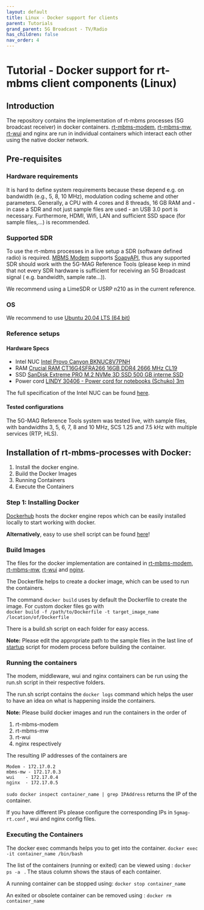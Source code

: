 ```yaml
---
layout: default
title: Linux - Docker support for clients
parent: Tutorials
grand_parent: 5G Broadcast - TV/Radio
has_children: false
nav_order: 4
---
```


# Tutorial - Docker support for rt-mbms client components (Linux)

## Introduction

The repository contains the implementation of rt-mbms processes (5G broadcast receiver) in docker containers.
[rt-mbms-modem](https://github.com/5G-MAG/rt-mbms-modem), [rt-mbms-mw](https://github.com/5G-MAG/rt-mbms-mw), [rt-wui](https://github.com/5G-MAG/rt-wui)
and nginx are run in individual containers which interact each other using the native docker network.

## Pre-requisites

### Hardware requirements

It is hard to define system requirements because these depend e.g. on bandwidth (e.g., 5, 8, 10 MHz), modulation coding
scheme and other parameters. Generally, a CPU with 4 cores and 8 threads, 16 GB RAM and - in case a SDR and not just
sample files are used - an USB 3.0 port is necessary. Furthermore, HDMI, Wifi, LAN and sufficient SSD space (for sample
files,...) is recommended.

### Supported SDR

To use the rt-mbms processes in a live setup a SDR (software defined radio) is required.
[MBMS Modem](https://github.com/5G-MAG/rt-mbms-modem)
supports [SoapyAPI](https://github.com/pothosware/SoapySDR/wiki), thus any supported SDR should work with the 5G-MAG
Reference Tools (please keep in mind that not every SDR hardware is sufficient for receiving an 5G Broadcast signal (
e.g. bandwidth, sample rate...)).

We recommend using a LimeSDR or USRP n210 as in the current reference.

### OS

We recommend to use [Ubuntu 20.04 LTS (64 bit)](https://ubuntu.com/)

### Reference setups

#### Hardware Specs

* Intel NUC [Intel Provo Canyon BKNUC8V7PNH](https://www.amazon.de/gp/product/B08CNLFM1N/ref=ppx_yo_dt_b_asin_title_o06_s00?ie=UTF8&psc=1)
* RAM    [Crucial RAM CT16G4SFRA266 16GB DDR4 2666 MHz CL19](https://www.amazon.de/gp/product/B08C4VKYFG/ref=ppx_yo_dt_b_asin_title_o00_s01?ie=UTF8&psc=1)
* SSD    [SanDisk Extreme PRO M.2 NVMe 3D SSD 500 GB interne SSD](https://www.amazon.de/gp/product/B07BSSFB4N/ref=ppx_yo_dt_b_asin_title_o00_s00?ie=UTF8&psc=1)
* Power cord    [LINDY 30406 - Power cord for notebooks (Schuko) 3m](https://www.amazon.de/gp/product/B00K65JGUY/ref=ppx_yo_dt_b_asin_title_o09_s00?ie=UTF8&psc=1)

The full specification of the Intel NUC can be
found [here](https://ark.intel.com/content/www/us/en/ark/products/199110/intel-nuc-8-pro-kit-nuc8v7pnh.html).

#### Tested configurations

The 5G-MAG Reference Tools system was tested live, with sample files, with bandwidths 3, 5, 6, 7, 8 and 10 MHz, SCS 1.25
and 7.5 kHz with multiple services (RTP, HLS).

## Installation of rt-mbms-processes with Docker:

1. Install the docker engine.
2. Build the Docker Images
3. Running Containers
4. Execute the Containers

### Step 1: Installing Docker

[Dockerhub](https://docs.docker.com/engine/install/ubuntu/) hosts the docker engine repos which can be easily installed
locally to start working with docker.

**Alternatively**, easy to use shell script can be
found [here](https://github.com/5G-MAG/rt-mbms-modem/blob/development/dockerPrereq.sh)!

### Build Images

The files for the docker implementation are contained
in [rt-mbms-modem](https://github.com/5G-MAG/rt-mbms-modem/tree/development/modem), [rt-mbms-mw](https://github.com/5G-MAG/rt-mbms-mw/tree/development/middleware), [rt-wui](https://github.com/5G-MAG/rt-wui/tree/development/wui)
and [nginx](https://github.com/5G-MAG/rt-wui/tree/development/nginx).

The Dockerfile helps to create a docker image, which can be used to run the containers.

The command `docker build` uses by default the Dockerfile to create the image. For custom docker files go with    
`docker build -f /path/to/Dockerfile -t target_image_name /location/of/Dockerfile`

There is a build.sh script on each folder for easy access.

**Note:** Please edit the appropriate path to the sample files in the last line
of [startup](https://github.com/5G-MAG/rt-mbms-modem/tree/development/modem/scripts) script for modem process before
building the container.

### Running the containers

The modem, middleware, wui and nginx containers can be run using the run.sh script in their respective folders.

The run.sh script contains the `docker logs` command which helps the user to have an idea on what is happening inside
the containers.

**Note:** Please build docker images and run the containers in the order of

1. rt-mbms-modem
2. rt-mbms-mw
3. rt-wui
4. nginx respectively

The resulting IP addresses of the containers are

    Modem - 172.17.0.2
    mbms-mw - 172.17.0.3
    wui    - 172.17.0.4
    nginx  - 172.17.0.5

`sudo docker inspect container_name | grep IPAddress` returns the IP of the container.

If you have different IPs please configure the corresponding IPs in `5gmag-rt.conf` , wui and nginx config files.

### Executing the Containers

The docker exec commands helps you to get into the container.
`docker exec -it container_name /bin/bash`

The list of the containers (running or exited) can be viewed using :
`docker ps -a ` . The staus column shows the staus of each container.

A running container can be stopped using:
`docker stop container_name`

An exited or obsolete container can be removed using :
`docker rm container_name`  

